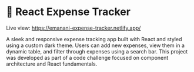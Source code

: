 # 💸 React Expense Tracker

Live view: https://emanani-expense-tracker.netlify.app/

A sleek and responsive expense tracking app built with React and styled using a custom dark theme. Users can add new expenses, view them in a dynamic table, and filter through expenses using a search bar. This project was developed as part of a code challenge focused on component architecture and React fundamentals.
